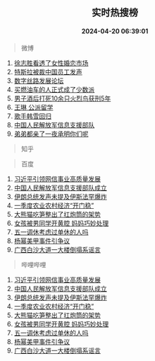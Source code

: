 <div align="center"><h2>实时热搜榜</h2><h4>2024-04-20 06:39:01</h4></div>

> 微博  

1. [徐志胜看透了女性婚恋市场](https://s.weibo.com/weibo?q=%23%E5%BE%90%E5%BF%97%E8%83%9C%E7%9C%8B%E9%80%8F%E4%BA%86%E5%A5%B3%E6%80%A7%E5%A9%9A%E6%81%8B%E5%B8%82%E5%9C%BA%23&t=31&band_rank=1&Refer=top)<br />
2. [特斯拉被裁中国员工发声](https://s.weibo.com/weibo?q=%23%E7%89%B9%E6%96%AF%E6%8B%89%E8%A2%AB%E8%A3%81%E4%B8%AD%E5%9B%BD%E5%91%98%E5%B7%A5%E5%8F%91%E5%A3%B0%23&t=31&band_rank=2&Refer=top)<br />
3. [数字丝路发展论坛](https://s.weibo.com/weibo?q=%23%E6%95%B0%E5%AD%97%E4%B8%9D%E8%B7%AF%E5%8F%91%E5%B1%95%E8%AE%BA%E5%9D%9B%23&t=31&band_rank=3&Refer=top)<br />
4. [买燃油车的人正式成了少数派](https://s.weibo.com/weibo?q=%23%E4%B9%B0%E7%87%83%E6%B2%B9%E8%BD%A6%E7%9A%84%E4%BA%BA%E6%AD%A3%E5%BC%8F%E6%88%90%E4%BA%86%E5%B0%91%E6%95%B0%E6%B4%BE%23&t=31&band_rank=4&Refer=top)<br />
5. [男子酒后打死10余只火烈鸟获刑5年](https://s.weibo.com/weibo?q=%23%E7%94%B7%E5%AD%90%E9%85%92%E5%90%8E%E6%89%93%E6%AD%BB10%E4%BD%99%E5%8F%AA%E7%81%AB%E7%83%88%E9%B8%9F%E8%8E%B7%E5%88%915%E5%B9%B4%23&t=31&band_rank=5&Refer=top)<br />
6. [王琳 公派留学](https://s.weibo.com/weibo?q=%E7%8E%8B%E7%90%B3%20%E5%85%AC%E6%B4%BE%E7%95%99%E5%AD%A6&t=31&band_rank=6&Refer=top)<br />
7. [歌手韩雪回归](https://s.weibo.com/weibo?q=%23%E6%AD%8C%E6%89%8B%E9%9F%A9%E9%9B%AA%E5%9B%9E%E5%BD%92%23&t=31&band_rank=7&Refer=top)<br />
8. [中国人民解放军信息支援部队](https://s.weibo.com/weibo?q=%23%E4%B8%AD%E5%9B%BD%E4%BA%BA%E6%B0%91%E8%A7%A3%E6%94%BE%E5%86%9B%E4%BF%A1%E6%81%AF%E6%94%AF%E6%8F%B4%E9%83%A8%E9%98%9F%23&t=31&band_rank=8&Refer=top)<br />
9. [弟弟都亲了一夜承明你们呢](https://s.weibo.com/weibo?q=%23%E5%BC%9F%E5%BC%9F%E9%83%BD%E4%BA%B2%E4%BA%86%E4%B8%80%E5%A4%9C%E6%89%BF%E6%98%8E%E4%BD%A0%E4%BB%AC%E5%91%A2%23&t=31&band_rank=9&Refer=top)<br />

> 知乎  


> 百度  

1. [习近平引领网信事业高质量发展](https://www.baidu.com/s?wd=%E4%B9%A0%E8%BF%91%E5%B9%B3%E5%BC%95%E9%A2%86%E7%BD%91%E4%BF%A1%E4%BA%8B%E4%B8%9A%E9%AB%98%E8%B4%A8%E9%87%8F%E5%8F%91%E5%B1%95&sa=fyb_news&rsv_dl=fyb_news)<br />
2. [中国人民解放军信息支援部队成立](https://www.baidu.com/s?wd=%E4%B8%AD%E5%9B%BD%E4%BA%BA%E6%B0%91%E8%A7%A3%E6%94%BE%E5%86%9B%E4%BF%A1%E6%81%AF%E6%94%AF%E6%8F%B4%E9%83%A8%E9%98%9F%E6%88%90%E7%AB%8B&sa=fyb_news&rsv_dl=fyb_news)<br />
3. [伊朗总统发声未提及伊斯法罕爆炸](https://www.baidu.com/s?wd=%E4%BC%8A%E6%9C%97%E6%80%BB%E7%BB%9F%E5%8F%91%E5%A3%B0%E6%9C%AA%E6%8F%90%E5%8F%8A%E4%BC%8A%E6%96%AF%E6%B3%95%E7%BD%95%E7%88%86%E7%82%B8&sa=fyb_news&rsv_dl=fyb_news)<br />
4. [一季度农业农村经济“开门稳”](https://www.baidu.com/s?wd=%E4%B8%80%E5%AD%A3%E5%BA%A6%E5%86%9C%E4%B8%9A%E5%86%9C%E6%9D%91%E7%BB%8F%E6%B5%8E%E2%80%9C%E5%BC%80%E9%97%A8%E7%A8%B3%E2%80%9D&sa=fyb_news&rsv_dl=fyb_news)<br />
5. [大熊猫吃笋整出了扛炮筒的架势](https://www.baidu.com/s?wd=%E5%A4%A7%E7%86%8A%E7%8C%AB%E5%90%83%E7%AC%8B%E6%95%B4%E5%87%BA%E4%BA%86%E6%89%9B%E7%82%AE%E7%AD%92%E7%9A%84%E6%9E%B6%E5%8A%BF&sa=fyb_news&rsv_dl=fyb_news)<br />
6. [女孩被男同学开黄腔 妈妈巧妙处理](https://www.baidu.com/s?wd=%E5%A5%B3%E5%AD%A9%E8%A2%AB%E7%94%B7%E5%90%8C%E5%AD%A6%E5%BC%80%E9%BB%84%E8%85%94+%E5%A6%88%E5%A6%88%E5%B7%A7%E5%A6%99%E5%A4%84%E7%90%86&sa=fyb_news&rsv_dl=fyb_news)<br />
7. [五一调休考虑过单休的人吗](https://www.baidu.com/s?wd=%E4%BA%94%E4%B8%80%E8%B0%83%E4%BC%91%E8%80%83%E8%99%91%E8%BF%87%E5%8D%95%E4%BC%91%E7%9A%84%E4%BA%BA%E5%90%97&sa=fyb_news&rsv_dl=fyb_news)<br />
8. [杨幂美甲事件引争议](https://www.baidu.com/s?wd=%E6%9D%A8%E5%B9%82%E7%BE%8E%E7%94%B2%E4%BA%8B%E4%BB%B6%E5%BC%95%E4%BA%89%E8%AE%AE&sa=fyb_news&rsv_dl=fyb_news)<br />
9. [广西白沙大道一大楼倒塌系谣言](https://www.baidu.com/s?wd=%E5%B9%BF%E8%A5%BF%E7%99%BD%E6%B2%99%E5%A4%A7%E9%81%93%E4%B8%80%E5%A4%A7%E6%A5%BC%E5%80%92%E5%A1%8C%E7%B3%BB%E8%B0%A3%E8%A8%80&sa=fyb_news&rsv_dl=fyb_news)<br />

> 哔哩哔哩  

1. [习近平引领网信事业高质量发展](https://www.baidu.com/s?wd=%E4%B9%A0%E8%BF%91%E5%B9%B3%E5%BC%95%E9%A2%86%E7%BD%91%E4%BF%A1%E4%BA%8B%E4%B8%9A%E9%AB%98%E8%B4%A8%E9%87%8F%E5%8F%91%E5%B1%95&sa=fyb_news&rsv_dl=fyb_news)<br />
2. [中国人民解放军信息支援部队成立](https://www.baidu.com/s?wd=%E4%B8%AD%E5%9B%BD%E4%BA%BA%E6%B0%91%E8%A7%A3%E6%94%BE%E5%86%9B%E4%BF%A1%E6%81%AF%E6%94%AF%E6%8F%B4%E9%83%A8%E9%98%9F%E6%88%90%E7%AB%8B&sa=fyb_news&rsv_dl=fyb_news)<br />
3. [伊朗总统发声未提及伊斯法罕爆炸](https://www.baidu.com/s?wd=%E4%BC%8A%E6%9C%97%E6%80%BB%E7%BB%9F%E5%8F%91%E5%A3%B0%E6%9C%AA%E6%8F%90%E5%8F%8A%E4%BC%8A%E6%96%AF%E6%B3%95%E7%BD%95%E7%88%86%E7%82%B8&sa=fyb_news&rsv_dl=fyb_news)<br />
4. [一季度农业农村经济“开门稳”](https://www.baidu.com/s?wd=%E4%B8%80%E5%AD%A3%E5%BA%A6%E5%86%9C%E4%B8%9A%E5%86%9C%E6%9D%91%E7%BB%8F%E6%B5%8E%E2%80%9C%E5%BC%80%E9%97%A8%E7%A8%B3%E2%80%9D&sa=fyb_news&rsv_dl=fyb_news)<br />
5. [大熊猫吃笋整出了扛炮筒的架势](https://www.baidu.com/s?wd=%E5%A4%A7%E7%86%8A%E7%8C%AB%E5%90%83%E7%AC%8B%E6%95%B4%E5%87%BA%E4%BA%86%E6%89%9B%E7%82%AE%E7%AD%92%E7%9A%84%E6%9E%B6%E5%8A%BF&sa=fyb_news&rsv_dl=fyb_news)<br />
6. [女孩被男同学开黄腔 妈妈巧妙处理](https://www.baidu.com/s?wd=%E5%A5%B3%E5%AD%A9%E8%A2%AB%E7%94%B7%E5%90%8C%E5%AD%A6%E5%BC%80%E9%BB%84%E8%85%94+%E5%A6%88%E5%A6%88%E5%B7%A7%E5%A6%99%E5%A4%84%E7%90%86&sa=fyb_news&rsv_dl=fyb_news)<br />
7. [五一调休考虑过单休的人吗](https://www.baidu.com/s?wd=%E4%BA%94%E4%B8%80%E8%B0%83%E4%BC%91%E8%80%83%E8%99%91%E8%BF%87%E5%8D%95%E4%BC%91%E7%9A%84%E4%BA%BA%E5%90%97&sa=fyb_news&rsv_dl=fyb_news)<br />
8. [杨幂美甲事件引争议](https://www.baidu.com/s?wd=%E6%9D%A8%E5%B9%82%E7%BE%8E%E7%94%B2%E4%BA%8B%E4%BB%B6%E5%BC%95%E4%BA%89%E8%AE%AE&sa=fyb_news&rsv_dl=fyb_news)<br />
9. [广西白沙大道一大楼倒塌系谣言](https://www.baidu.com/s?wd=%E5%B9%BF%E8%A5%BF%E7%99%BD%E6%B2%99%E5%A4%A7%E9%81%93%E4%B8%80%E5%A4%A7%E6%A5%BC%E5%80%92%E5%A1%8C%E7%B3%BB%E8%B0%A3%E8%A8%80&sa=fyb_news&rsv_dl=fyb_news)<br />
